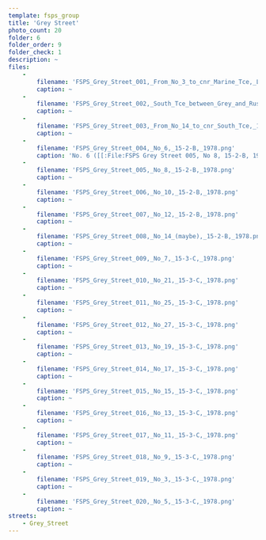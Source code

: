```yaml
---
template: fsps_group
title: 'Grey Street'
photo_count: 20
folder: 6
folder_order: 9
folder_check: 1
description: ~
files:
    -
        filename: 'FSPS_Grey_Street_001,_From_No_3_to_cnr_Marine_Tce,_Lombardo_Marine_Group,_15-3-C,_1978.png'
        caption: ~
    -
        filename: 'FSPS_Grey_Street_002,_South_Tce_between_Grey_and_Russell,_15-3-B,_1978.png'
        caption: ~
    -
        filename: 'FSPS_Grey_Street_003,_From_No_14_to_cnr_South_Tce,_15-3-B,_1978.png'
        caption: ~
    -
        filename: 'FSPS_Grey_Street_004,_No_6,_15-2-B,_1978.png'
        caption: 'No. 6 ([[:File:FSPS Grey Street 005, No 8, 15-2-B, 1978 (verso).png|verso]])'
    -
        filename: 'FSPS_Grey_Street_005,_No_8,_15-2-B,_1978.png'
        caption: ~
    -
        filename: 'FSPS_Grey_Street_006,_No_10,_15-2-B,_1978.png'
        caption: ~
    -
        filename: 'FSPS_Grey_Street_007,_No_12,_15-2-B,_1978.png'
        caption: ~
    -
        filename: 'FSPS_Grey_Street_008,_No_14_(maybe),_15-2-B,_1978.png'
        caption: ~
    -
        filename: 'FSPS_Grey_Street_009,_No_7,_15-3-C,_1978.png'
        caption: ~
    -
        filename: 'FSPS_Grey_Street_010,_No_21,_15-3-C,_1978.png'
        caption: ~
    -
        filename: 'FSPS_Grey_Street_011,_No_25,_15-3-C,_1978.png'
        caption: ~
    -
        filename: 'FSPS_Grey_Street_012,_No_27,_15-3-C,_1978.png'
        caption: ~
    -
        filename: 'FSPS_Grey_Street_013,_No_19,_15-3-C,_1978.png'
        caption: ~
    -
        filename: 'FSPS_Grey_Street_014,_No_17,_15-3-C,_1978.png'
        caption: ~
    -
        filename: 'FSPS_Grey_Street_015,_No_15,_15-3-C,_1978.png'
        caption: ~
    -
        filename: 'FSPS_Grey_Street_016,_No_13,_15-3-C,_1978.png'
        caption: ~
    -
        filename: 'FSPS_Grey_Street_017,_No_11,_15-3-C,_1978.png'
        caption: ~
    -
        filename: 'FSPS_Grey_Street_018,_No_9,_15-3-C,_1978.png'
        caption: ~
    -
        filename: 'FSPS_Grey_Street_019,_No_3,_15-3-C,_1978.png'
        caption: ~
    -
        filename: 'FSPS_Grey_Street_020,_No_5,_15-3-C,_1978.png'
        caption: ~
streets:
    - Grey_Street
---
```

